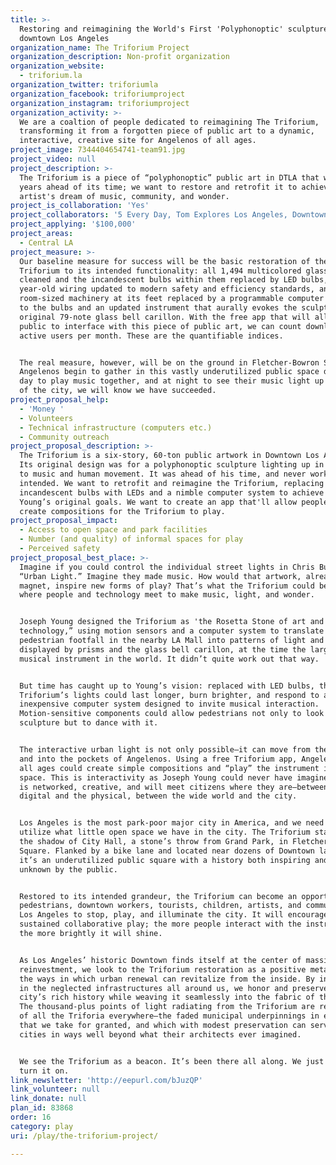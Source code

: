 ```yaml
---
title: >-
  Restoring and reimagining the World's First 'Polyphonoptic' sculpture in
  downtown Los Angeles
organization_name: The Triforium Project
organization_description: Non-profit organization
organization_website:
  - triforium.la
organization_twitter: triforiumla
organization_facebook: triforiumproject
organization_instagram: triforiumproject
organization_activity: >-
  We are a coaltion of people dedicated to reimagining The Triforium,
  transforming it from a forgotten piece of public art to a dynamic,
  interactive, creative site for Angelenos of all ages.
project_image: 7344404654741-team91.jpg
project_video: null
project_description: >-
  The Triforium is a piece of “polyphonoptic” public art in DTLA that was 40
  years ahead of its time; we want to restore and retrofit it to achieve the
  artist's dream of music, community, and wonder.
project_is_collaboration: 'Yes'
project_collaborators: '5 Every Day, Tom Explores Los Angeles, Downtown Art Walk, Art Share LA'
project_applying: '$100,000'
project_areas:
  - Central LA
project_measure: >-
  Our baseline measure for success will be the basic restoration of the
  Triforium to its intended functionality: all 1,494 multicolored glass cubes
  cleaned and the incandescent bulbs within them replaced by LED bulbs, the 40
  year-old wiring updated to modern safety and efficiency standards, and the
  room-sized machinery at its feet replaced by a programmable computer networked
  to the bulbs and an updated instrument that aurally evokes the sculpture’s
  original 79-note glass bell carillon. With the free app that will allow the
  public to interface with this piece of public art, we can count downloads and
  active users per month. These are the quantifiable indices. 


  The real measure, however, will be on the ground in Fletcher-Bowron Square: if
  Angelenos begin to gather in this vastly underutilized public space during the
  day to play music together, and at night to see their music light up the heart
  of the city, we will know we have succeeded.
project_proposal_help:
  - 'Money '
  - Volunteers
  - Technical infrastructure (computers etc.)
  - Community outreach
project_proposal_description: >-
  The Triforium is a six-story, 60-ton public artwork in Downtown Los Angeles.
  Its original design was for a polyphonoptic sculpture lighting up in synchrony
  to music and human movement. It was ahead of his time, and never worked as
  intended. We want to retrofit and reimagine the Triforium, replacing its
  incandescent bulbs with LEDs and a nimble computer system to achieve Joseph
  Young’s original goals. We want to create an app that'll allow people to
  create compositions for the Triforium to play.
project_proposal_impact:
  - Access to open space and park facilities
  - Number (and quality) of informal spaces for play
  - Perceived safety
project_proposal_best_place: >-
  Imagine if you could control the individual street lights in Chris Burden’s
  “Urban Light.” Imagine they made music. How would that artwork, already such a
  magnet, inspire new forms of play? That’s what the Triforium could be: a place
  where people and technology meet to make music, light, and wonder.


  Joseph Young designed the Triforium as 'the Rosetta Stone of art and
  technology,” using motion sensors and a computer system to translate
  pedestrian footfall in the nearby LA Mall into patterns of light and sound
  displayed by prisms and the glass bell carillon, at the time the largest
  musical instrument in the world. It didn’t quite work out that way. 


  But time has caught up to Young’s vision: replaced with LED bulbs, the
  Triforium’s lights could last longer, burn brighter, and respond to an
  inexpensive computer system designed to invite musical interaction.
  Motion-sensitive components could allow pedestrians not only to look at the
  sculpture but to dance with it. 


  The interactive urban light is not only possible—it can move from the streets
  and into the pockets of Angelenos. Using a free Triforium app, Angelenos of
  all ages could create simple compositions and “play” the instrument in public
  space. This is interactivity as Joseph Young could never have imagined it. It
  is networked, creative, and will meet citizens where they are—between the
  digital and the physical, between the wide world and the city.


  Los Angeles is the most park-poor major city in America, and we need fully
  utilize what little open space we have in the city. The Triforium stands in
  the shadow of City Hall, a stone’s throw from Grand Park, in Fletcher-Bowron
  Square. Flanked by a bike lane and located near dozens of Downtown landmarks,
  it’s an underutilized public square with a history both inspiring and largely
  unknown by the public. 


  Restored to its intended grandeur, the Triforium can become an opportunity for
  pedestrians, downtown workers, tourists, children, artists, and commuters in
  Los Angeles to stop, play, and illuminate the city. It will encourage
  sustained collaborative play; the more people interact with the instrument,
  the more brightly it will shine.


  As Los Angeles’ historic Downtown finds itself at the center of massive civic
  reinvestment, we look to the Triforium restoration as a positive metaphor for
  the ways in which urban renewal can revitalize from the inside. By investing
  in the neglected infrastructures all around us, we honor and preserve the
  city’s rich history while weaving it seamlessly into the fabric of the future.
  The thousand-plus points of light radiating from the Triforium are reminders
  of all the Triforia everywhere—the faded municipal underpinnings in every city
  that we take for granted, and which with modest preservation can serve our
  cities in ways well beyond what their architects ever imagined. 


  We see the Triforium as a beacon. It’s been there all along. We just need to
  turn it on.
link_newsletter: 'http://eepurl.com/bJuzQP'
link_volunteer: null
link_donate: null
plan_id: 83868
order: 16
category: play
uri: /play/the-triforium-project/

---
```


